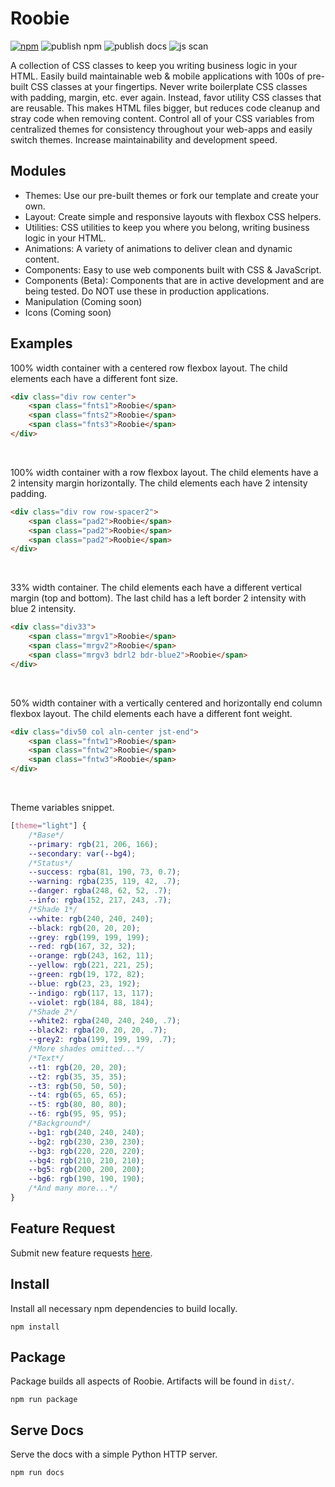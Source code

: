 # Roobie
[![npm](https://badge.fury.io/js/roobie.svg)](https://badge.fury.io/js/roobie)
![publish npm](https://github.com/kgrewee/roobie/actions/workflows/npm.yml/badge.svg)
![publish docs](https://github.com/kgrewee/roobie/actions/workflows/docs.yml/badge.svg)
![js scan](https://github.com/kgrewee/roobie/actions/workflows/js.yml/badge.svg)

A collection of CSS classes to keep you writing business logic in your HTML. Easily build maintainable web & mobile applications with 100s of pre-built CSS classes at your fingertips. Never write boilerplate CSS classes with padding, margin, etc. ever again. Instead, favor utility CSS classes that are reusable. This makes HTML files bigger, but reduces code cleanup and stray code when removing content. Control all of your CSS variables from centralized themes for consistency throughout your web-apps and easily switch themes. Increase maintainability and development speed.

## Modules
- Themes: Use our pre-built themes or fork our template and create your own.
- Layout: Create simple and responsive layouts with flexbox CSS helpers.
- Utilities: CSS utilities to keep you where you belong, writing business logic in your HTML.
- Animations: A variety of animations to deliver clean and dynamic content.
- Components: Easy to use web components built with CSS & JavaScript.
- Components (Beta): Components that are in active development and are being tested. Do NOT use these in production applications.
- Manipulation (Coming soon)
- Icons (Coming soon)

## Examples
100% width container with a centered row flexbox layout. The child elements each have a different font size.
```html
<div class="div row center">
    <span class="fnts1">Roobie</span>
    <span class="fnts2">Roobie</span>
    <span class="fnts3">Roobie</span>
</div>
```

<br>

100% width container with a row flexbox layout.  The child elements have a 2 intensity margin horizontally. The child elements each have 2 intensity padding.
```html
<div class="div row row-spacer2">
    <span class="pad2">Roobie</span>
    <span class="pad2">Roobie</span>
    <span class="pad2">Roobie</span>
</div>
```

<br>

33% width container.  The child elements each have a different vertical margin (top and bottom). The last child has a left border 2 intensity with blue 2 intensity.
```html
<div class="div33">
    <span class="mrgv1">Roobie</span>
    <span class="mrgv2">Roobie</span>
    <span class="mrgv3 bdrl2 bdr-blue2">Roobie</span>
</div>
```

<br>

50% width container with a vertically centered and horizontally end column flexbox layout. The child elements each have a different font weight.
```html
<div class="div50 col aln-center jst-end">
    <span class="fntw1">Roobie</span>
    <span class="fntw2">Roobie</span>
    <span class="fntw3">Roobie</span>
</div>
```

<br>

Theme variables snippet.
```css
[theme="light"] {
    /*Base*/
    --primary: rgb(21, 206, 166);
    --secondary: var(--bg4);
    /*Status*/
    --success: rgba(81, 190, 73, 0.7);
    --warning: rgba(235, 119, 42, .7);
    --danger: rgba(248, 62, 52, .7);
    --info: rgba(152, 217, 243, .7);
    /*Shade 1*/
    --white: rgb(240, 240, 240);
    --black: rgb(20, 20, 20);
    --grey: rgb(199, 199, 199);
    --red: rgb(167, 32, 32);
    --orange: rgb(243, 162, 11);
    --yellow: rgb(221, 221, 25);
    --green: rgb(19, 172, 82);
    --blue: rgb(23, 23, 192);
    --indigo: rgb(117, 13, 117);
    --violet: rgb(184, 88, 184);
    /*Shade 2*/
    --white2: rgba(240, 240, 240, .7);
    --black2: rgba(20, 20, 20, .7);
    --grey2: rgba(199, 199, 199, .7);
    /*More shades omitted...*/
    /*Text*/
    --t1: rgb(20, 20, 20);
    --t2: rgb(35, 35, 35);
    --t3: rgb(50, 50, 50);
    --t4: rgb(65, 65, 65);
    --t5: rgb(80, 80, 80);
    --t6: rgb(95, 95, 95);
    /*Background*/
    --bg1: rgb(240, 240, 240);
    --bg2: rgb(230, 230, 230);
    --bg3: rgb(220, 220, 220);
    --bg4: rgb(210, 210, 210);
    --bg5: rgb(200, 200, 200);
    --bg6: rgb(190, 190, 190);
    /*And many more...*/
}
```

## Feature Request
Submit new feature requests [here](https://github.com/kgrewee/roobie/issues).

## Install
Install all necessary npm dependencies to build locally.
```shell
npm install
```

## Package
Package builds all aspects of Roobie.  Artifacts will be found in `dist/`.
```shell
npm run package
```

## Serve Docs
Serve the docs with a simple Python HTTP server.
```shell
npm run docs
```